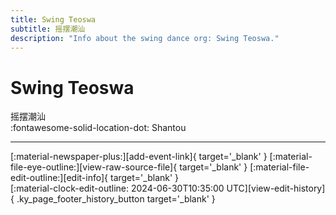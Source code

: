 ```yaml
---
title: Swing Teoswa
subtitle: 摇摆潮汕
description: "Info about the swing dance org: Swing Teoswa."
---
```


# Swing Teoswa

摇摆潮汕  
:fontawesome-solid-location-dot: Shantou  


---

<div class="ky_page_footer" markdown>
<div class="ky_page_footer_trailing" markdown="span">
[:material-newspaper-plus:][add-event-link]{ target='_blank' }
[:material-file-eye-outline:][view-raw-source-file]{ target='_blank' }
[:material-file-edit-outline:][edit-info]{ target='_blank' }
</div>
<div class="ky_page_footer_leading" markdown="span">
[:material-clock-edit-outline: 2024-06-30T10:35:00 UTC][view-edit-history]{ .ky_page_footer_history_button target='_blank' }
</div>
</div>

[add-event-link]: https://github.com/swingdance/events/issues/new?assignees=&labels=add+event&projects=&template=02-add_entity.yml&title=%5Bzh_CN%5D%20%3CName%3E&region=zh_CN&province=Guangdong&city=Shantou&org_id=swing-teoswa "Add Event"
[view-raw-source-file]: https://github.com/swingdance/orgs/blob/main/zh_CN/swing-teoswa.json "View Raw Source File"
[edit-info]: https://github.com/swingdance/orgs/issues/new?assignees=&labels=update+org&projects=&template=03-update_entity.yml&title=%5Bzh_CN%5D%20Swing%20Teoswa&region=zh_CN&id=swing-teoswa&name=Swing%20Teoswa "Edit Info"

[view-edit-history]: https://github.com/swingdance/orgs/commits/main/zh_CN/swing-teoswa.json "View Edit History"
